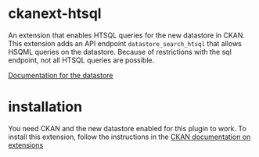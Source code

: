 # ckanext-htsql

An extension that enables HTSQL queries for the new datastore in CKAN. This extension adds an API endpoint `datastore_search_htsql` that allows HSQML queries on the datastore. Because of restrictions with the sql endpoint, not all HTSQL queries are possible.

[Documentation for the datastore](http://docs.ckan.org/en/latest/datastore.html)

# installation

You need CKAN and the new datastore enabled for this plugin to work. To install this extension, follow the instructions in the [CKAN documentation on extensions](http://docs.ckan.org/en/latest/extensions.html)